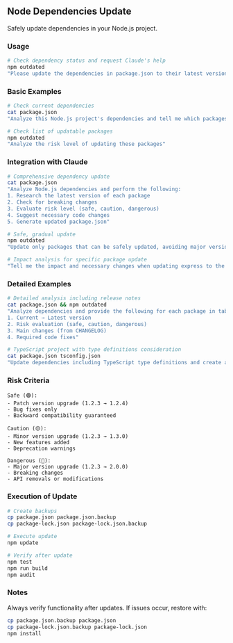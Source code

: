 ## Node Dependencies Update

Safely update dependencies in your Node.js project.

### Usage

```bash
# Check dependency status and request Claude's help
npm outdated
"Please update the dependencies in package.json to their latest versions"
```

### Basic Examples

```bash
# Check current dependencies
cat package.json
"Analyze this Node.js project's dependencies and tell me which packages can be updated"

# Check list of updatable packages
npm outdated
"Analyze the risk level of updating these packages"
```

### Integration with Claude

```bash
# Comprehensive dependency update
cat package.json
"Analyze Node.js dependencies and perform the following:
1. Research the latest version of each package
2. Check for breaking changes
3. Evaluate risk level (safe, caution, dangerous)
4. Suggest necessary code changes
5. Generate updated package.json"

# Safe, gradual update
npm outdated
"Update only packages that can be safely updated, avoiding major version upgrades"

# Impact analysis for specific package update
"Tell me the impact and necessary changes when updating express to the latest version"
```

### Detailed Examples

```bash
# Detailed analysis including release notes
cat package.json && npm outdated
"Analyze dependencies and provide the following for each package in table format:
1. Current → Latest version
2. Risk evaluation (safe, caution, dangerous)
3. Main changes (from CHANGELOG)
4. Required code fixes"

# TypeScript project with type definitions consideration
cat package.json tsconfig.json
"Update dependencies including TypeScript type definitions and create an update plan that avoids type errors"
```

### Risk Criteria

```
Safe (🟢):
- Patch version upgrade (1.2.3 → 1.2.4)
- Bug fixes only
- Backward compatibility guaranteed

Caution (🟡):
- Minor version upgrade (1.2.3 → 1.3.0)
- New features added
- Deprecation warnings

Dangerous (🔴):
- Major version upgrade (1.2.3 → 2.0.0)
- Breaking changes
- API removals or modifications
```

### Execution of Update

```bash
# Create backups
cp package.json package.json.backup
cp package-lock.json package-lock.json.backup

# Execute update
npm update

# Verify after update
npm test
npm run build
npm audit
```

### Notes

Always verify functionality after updates. If issues occur, restore with:

```bash
cp package.json.backup package.json
cp package-lock.json.backup package-lock.json
npm install
```
